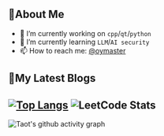 ## 🎯About Me

- 🔭 I’m currently working on `cpp`/`qt`/`python`
- 🌱 I’m currently learning  `LLM`/`AI security`
- 📫 How to reach me: [@oymaster](https://github/oymaster)

## 📕My Latest Blogs
<!-- BLOG-POST-LIST:START -->

<!-- BLOG-POST-LIST:END -->

[![Top Langs](https://github-readme-stats.vercel.app/api/top-langs/?username=oymaster&layout=compact&theme=dracula)](https://github.com/anuraghazra/github-readme-stats) ![LeetCode Stats](https://leetcard.jacoblin.cool/oymaster?theme=catppuccinMocha&font=Anaheim&site=cn)
---
![Taot's github activity graph](https://github-readme-activity-graph.vercel.app/graph?username=oymaster&theme=xcode)



<!--
**oymaster/oymaster** is a ✨ _special_ ✨ repository because its `README.md` (this file) appears on your GitHub profile.

Here are some ideas to get you started:
- 🔭 I’m currently working on ...
- 🌱 I’m currently learning ...
- 👯 I’m looking to collaborate on ...
- 🤔 I’m looking for help with ...
- 💬 Ask me about ...
- 📫 How to reach me: ...
- 😄 Pronouns: ...
- ⚡ Fun fact: ...
-->


